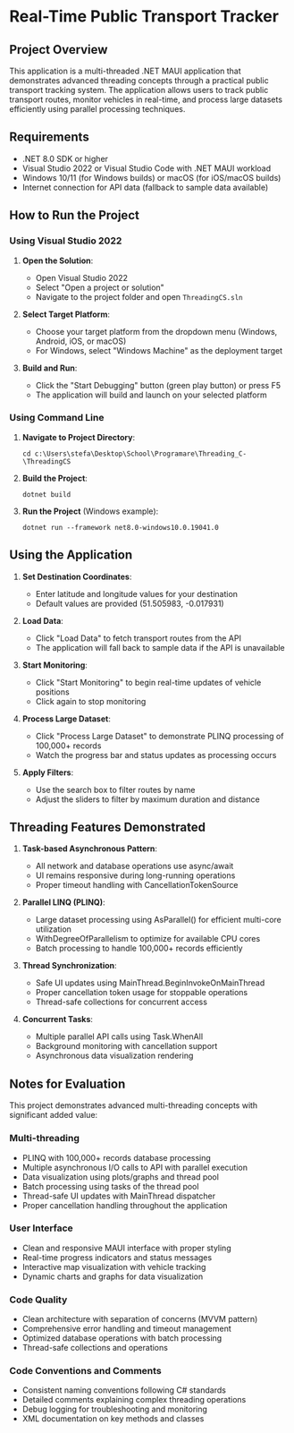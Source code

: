 # Real-Time Public Transport Tracker

## Project Overview
This application is a multi-threaded .NET MAUI application that demonstrates advanced threading concepts through a practical public transport tracking system. The application allows users to track public transport routes, monitor vehicles in real-time, and process large datasets efficiently using parallel processing techniques.

## Requirements

- .NET 8.0 SDK or higher
- Visual Studio 2022 or Visual Studio Code with .NET MAUI workload
- Windows 10/11 (for Windows builds) or macOS (for iOS/macOS builds)
- Internet connection for API data (fallback to sample data available)

## How to Run the Project

### Using Visual Studio 2022

1. **Open the Solution**:
   - Open Visual Studio 2022
   - Select "Open a project or solution"
   - Navigate to the project folder and open `ThreadingCS.sln`

2. **Select Target Platform**:
   - Choose your target platform from the dropdown menu (Windows, Android, iOS, or macOS)
   - For Windows, select "Windows Machine" as the deployment target

3. **Build and Run**:
   - Click the "Start Debugging" button (green play button) or press F5
   - The application will build and launch on your selected platform

### Using Command Line

1. **Navigate to Project Directory**:
   ```
   cd c:\Users\stefa\Desktop\School\Programare\Threading_C-\ThreadingCS
   ```

2. **Build the Project**:
   ```
   dotnet build
   ```

3. **Run the Project** (Windows example):
   ```
   dotnet run --framework net8.0-windows10.0.19041.0
   ```

## Using the Application

1. **Set Destination Coordinates**:
   - Enter latitude and longitude values for your destination
   - Default values are provided (51.505983, -0.017931)

2. **Load Data**:
   - Click "Load Data" to fetch transport routes from the API
   - The application will fall back to sample data if the API is unavailable

3. **Start Monitoring**:
   - Click "Start Monitoring" to begin real-time updates of vehicle positions
   - Click again to stop monitoring

4. **Process Large Dataset**:
   - Click "Process Large Dataset" to demonstrate PLINQ processing of 100,000+ records
   - Watch the progress bar and status updates as processing occurs

5. **Apply Filters**:
   - Use the search box to filter routes by name
   - Adjust the sliders to filter by maximum duration and distance

## Threading Features Demonstrated

1. **Task-based Asynchronous Pattern**:
   - All network and database operations use async/await
   - UI remains responsive during long-running operations
   - Proper timeout handling with CancellationTokenSource

2. **Parallel LINQ (PLINQ)**:
   - Large dataset processing using AsParallel() for efficient multi-core utilization
   - WithDegreeOfParallelism to optimize for available CPU cores
   - Batch processing to handle 100,000+ records efficiently

3. **Thread Synchronization**:
   - Safe UI updates using MainThread.BeginInvokeOnMainThread
   - Proper cancellation token usage for stoppable operations
   - Thread-safe collections for concurrent access

4. **Concurrent Tasks**:
   - Multiple parallel API calls using Task.WhenAll
   - Background monitoring with cancellation support
   - Asynchronous data visualization rendering

## Notes for Evaluation

This project demonstrates advanced multi-threading concepts with significant added value:

### Multi-threading
- PLINQ with 100,000+ records database processing
- Multiple asynchronous I/O calls to API with parallel execution
- Data visualization using plots/graphs and thread pool
- Batch processing using tasks of the thread pool
- Thread-safe UI updates with MainThread dispatcher
- Proper cancellation handling throughout the application

### User Interface
- Clean and responsive MAUI interface with proper styling
- Real-time progress indicators and status messages
- Interactive map visualization with vehicle tracking
- Dynamic charts and graphs for data visualization

### Code Quality
- Clean architecture with separation of concerns (MVVM pattern)
- Comprehensive error handling and timeout management
- Optimized database operations with batch processing
- Thread-safe collections and operations

### Code Conventions and Comments
- Consistent naming conventions following C# standards
- Detailed comments explaining complex threading operations
- Debug logging for troubleshooting and monitoring
- XML documentation on key methods and classes